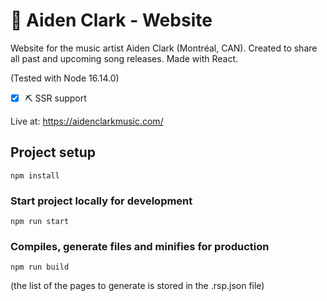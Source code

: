 # 🎹 Aiden Clark - Website

Website for the music artist Aiden Clark (Montréal, CAN). Created to share all past and upcoming song releases.
Made with React.

(Tested with Node 16.14.0)

- [x] ⛏ SSR support

Live at: https://aidenclarkmusic.com/

## Project setup
```
npm install
```

### Start project locally for development
```
npm run start
```

### Compiles, generate files and minifies for production
```
npm run build
```

(the list of the pages to generate is stored in the .rsp.json file)
